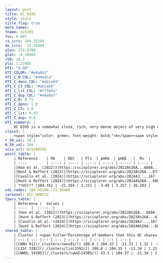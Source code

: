 ```yaml
---
layout: post
title: OC 0395
style: style
title_flag: true
more_names: 
fname: oc0395
fov: 0.607
ra_icrs: 104.35194
de_icrs: -21.28406
glon: 232.6789
glat: -8.30964
r50: 18.2
plx: 1.21085
UTI: "0.00"
UTI_COLOR: "#e0a6b3"
UTI_C_N_COL: "#d4edca"
UTI_C_dens_COL: "#a6cab9"
UTI_C_C3_COL: "#a6cab9"
UTI_C_lit_COL: "#fff6da"
UTI_C_dup_COL: "#e0a6b3"
UTI_C_N: 0.75
UTI_C_dens: 1.0
UTI_C_C3: 1.0
UTI_C_lit: 0.42
UTI_C_dup: 0.0
UTI_summary: |
    OC 0395 is a somewhat close, rich, very dense object of very high C3 quality. It was recently reported in the literature.<br><br><span style="color: #99180f; font-weight: bold;">Warning: </span>This is very likely a duplicate object, which shares a large percentage of members with at least one previously reported entry.
class3: |
    <span style="color: green; font-weight: bold;">A</span><span style="color: green; font-weight: bold;">A</span>
r_50_val: 18.2
N_50_val: 104
scix_url: OC%200395
posit_table: |
    | Reference    | RA    | DEC   | Plx  | pmRA  | pmDE   |  Rv  |
    | :---         | :---: | :---: | :---: | :---: | :---: | :---: |
    |[Hao et al. (2022)](https://scixplorer.org/abs/2022A%26A...660A...4H) | 104.291 | -21.273 | 1.195 | -3.486 | 3.286 | 72.312 |
    |[Hunt & Reffert (2023)](https://scixplorer.org/abs/2023A%26A...673A.114H) | 104.369 | -21.353 | 1.222 | -3.468 | 3.255 | 34.798 |
    |[Cavallo et al. (2024)](https://scixplorer.org/abs/2024AJ....167...12C) | 104.294 | -21.338 | 1.216 | -- | -- | -- |
    |[Hunt & Reffert (2024)](https://scixplorer.org/abs/2024A%26A...686A..42H) | 104.369 | -21.353 | 1.222 | -3.468 | 3.255 | 34.798 |
    | **UCC** |104.352 | -21.284 | 1.211 | -3.49 | 3.257 | 36.283 | 
cds_radec: 104.35194,-21.28406
carousel: UCC_HUNT23
fpars_table: |
    | Reference |  Values |
    | :---  |  :---:  |
    | [Hao et al. (2022)](https://scixplorer.org/abs/2022A%26A...660A...4H) | `AG=0.56, age=7.3, Z=0.028` |
    | [Hunt & Reffert (2023)](https://scixplorer.org/abs/2023A%26A...673A.114H) | `AV50=0.16, diffAV50=0.524, MOD50=9.485, logAge50=7.18` |
    | [Cavallo et al. (2024)](https://scixplorer.org/abs/2024AJ....167...12C) | `AV50=0.39, dMod50=9.63, logAge50=7.03, [Fe/H]50=-0.19` |
    | [Hunt & Reffert (2024)](https://scixplorer.org/abs/2024A%26A...686A..42H) | `MassJ=188.815` |
shared_table: |
    | Cluster | <span title="Percentage of members that this OC shares with the ones listed">%</span>   | RA   | DEC   | Plx   | pmRA  | pmDE  | Rv | UTI |
    | :-: | :-: |:-: | :-: | :-: | :-: | :-: | :-: | :-: |
    |[CWNU 91](/_clusters/cwnu91/)| 100.0 | 104.32 | -21.31 | 1.22 | -3.45 | 3.25 | 36.54 |0.1 |
    |[LISC 3392](/_clusters/lisc3392/)| 100.0 | 104.35 | -21.34 | 1.22 | -3.46 | 3.25 | 36.61 |0.56 |
    |[CWWDL 14305](/_clusters/cwwdl14305/)| 43.3 | 104.37 | -21.34 | 1.22 | -3.51 | 3.28 | 34.91 |0.0 |
---
```

